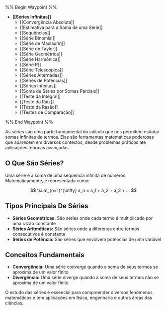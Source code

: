 %% Begin Waypoint %%
- **[[Séries Infinitas]]**
	- [[Convergência Absoluta]]
	- [[Estimativa para a Soma de uma Série]]
	- [[Sequências]]
	- [[Série Binomial]]
	- [[Série de Maclaurin]]
	- [[Série de Taylor]]
	- [[Série Geométrica]]
	- [[Série Harmônica]]
	- [[Série P]]
	- [[Série Telescópica]]
	- [[Séries Alternadas]]
	- [[Séries de Potências]]
	- [[Séries Infinitas]]
	- [[Soma de Séries por Somas Parciais]]
	- [[Teste da Integral]]
	- [[Teste da Raíz]]
	- [[Teste da Razão]]
	- [[Testes de Comparação]]

%% End Waypoint %%


As séries são uma parte fundamental do cálculo que nos permitem estudar somas infinitas de termos. Elas são ferramentas matemáticas poderosas que aparecem em diversos contextos, desde problemas práticos até aplicações teóricas avançadas.

## O Que São Séries?

Uma série é a soma de uma sequência infinita de números. Matematicamente, é representada como:

$$
 \sum_{n=1}^{\infty} a_n = a_1 + a_2 + a_3 + … 
$$

## Tipos Principais De Séries

- **Séries Geométricas:** São séries onde cada termo é multiplicado por uma razão constante
- **Séries Aritméticas:** São séries onde a diferença entre termos consecutivos é constante
- **Séries de Potência:** São séries que envolvem potências de uma variável

## Conceitos Fundamentais

- **Convergência:** Uma série converge quando a soma de seus termos se aproxima de um valor finito
- **Divergência:** Uma série diverge quando a soma de seus termos não se aproxima de um valor finito

O estudo das séries é essencial para compreender diversos fenômenos matemáticos e tem aplicações em física, engenharia e outras áreas das ciências.

